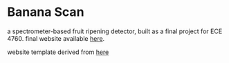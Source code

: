 # Banana Scan
a spectrometer-based fruit ripening detector, built as a final project for ECE 4760. final website available [here](http://people.ece.cornell.edu/land/courses/ece4760/FinalProjects/f2018/cc2294_mf568_rms438/cc2294_mf568_rms438/cc2294_mf568_rms438/index.html).

website template derived from [here](https://startbootstrap.com/template-overviews/resume/)
